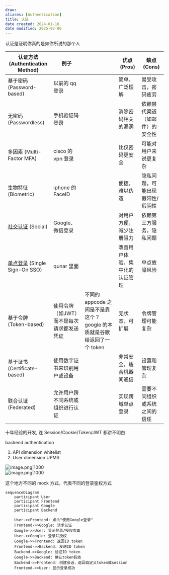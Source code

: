 ```yaml
---
draw: 
aliases: [Authentication]
title: 认证
date created: 2024-01-18
date modified: 2025-02-06
---
```


认证是证明你真的是如你所说的那个人

| 认证方法 (Authentication Method)  | 例子                     |                                                   | 优点 (Pros)       | 缺点 (Cons)        |
| ----------------------------- | ---------------------- | ------------------------------------------------- | --------------- | ---------------- |
| 基于密码 (Password-based)         | 以前的 qq 登录              |                                                   | 简单，广泛理解         | 易受攻击，密码疲劳        |
| 无密码 (Passwordless)            | 手机验证码登录                |                                                   | 消除密码相关的漏洞       | 依赖替代渠道（如邮件）的安全性  |
| 多因素 (Multi-Factor MFA)        | cisco 的 vpn 登录         |                                                   | 比仅密码更安全         | 可能对用户来说更复杂       |
| 生物特征 (Biometric)              | iphone 的 FaceID        |                                                   | 便捷，难以伪造         | 隐私问题，可能出现假阳性/假阴性 |
| [社交认证](社交认证.md) (Social)             | Google、微信登录            |                                                   | 对用户方便，减少注册阻力    | 依赖第三方服务，隐私问题     |
| [单点登录](2%20第二大脑/1%20节点/CS/软件工程/登录/单点登录.md) (Single Sign-On SSO) | qunar 里面               |                                                   | 改善用户体验，集中化的认证管理 | 单点故障风险           |
| 基于令牌 (Token-based)            | 使用令牌（如JWT）而不是每次请求都发送凭证 | 不同的 appcode 之间是不是靠这个？google 的本质就是谷歌给返回了一个 token | 无状态，可扩展         | 令牌管理可能复杂         |
| 基于证书 (Certificate-based)      | 使用数字证书来识别用户或设备         |                                                   | 非常安全，适合机器间通信    | 设置和管理复杂          |
| 联合认证 (Federated)              | 允许用户跨不同系统或组织进行认证       |                                                   | 实现跨域单点登录        | 需要不同组织或系统之间的信任   |

十年经验的开发, 连 Session/Cookie/Token/JWT 都讲不明白

backend authentication

1. API dimension whitelist
2. User dimension UPMS

![image.png|1000](https://imagehosting4picgo.oss-cn-beijing.aliyuncs.com/imagehosting/20240118153918.png)  
![image.png|1000](https://imagehosting4picgo.oss-cn-beijing.aliyuncs.com/imagehosting/20240118153935.png)

这个地方不同的 mock 方式，代表不同的登录鉴权方式

```mermaid
sequenceDiagram
    participant User
    participant Frontend
    participant Google
    participant Backend

    User->>Frontend: 点击"使用Google登录"
    Frontend->>Google: 请求认证
    Google->>User: 显示登录/授权页面
    User->>Google: 登录并授权
    Google->>Frontend: 返回ID token
    Frontend->>Backend: 发送ID token
    Backend->>Google: 验证ID token
    Google->>Backend: 确认token有效
    Backend->>Frontend: 创建会话，返回自定义token或session
    Frontend->>User: 显示登录成功
```
